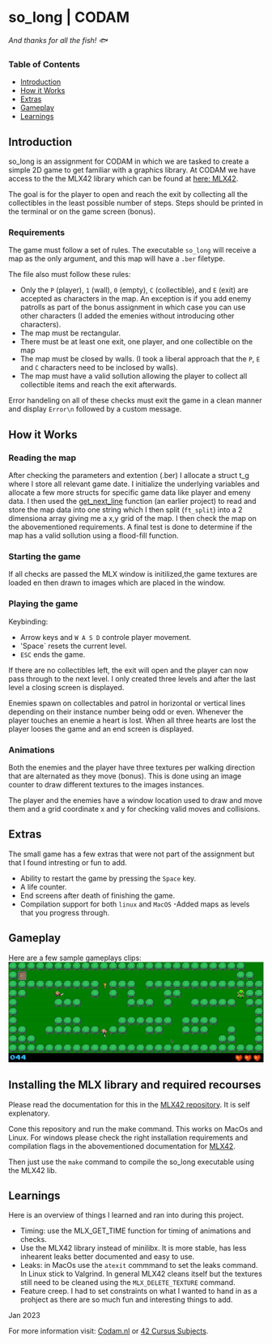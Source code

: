 # so_long | CODAM

*And thanks for all the fish! 🐟*

### Table of Contents

* [Introduction](#introduction)
* [How it Works](#how-it-works)
* [Extras](#extras)
* [Gameplay](#gameplay)
* [Learnings](#learnings)

## Introduction
so_long is an assignment for CODAM in which we are tasked to create a simple 2D game to get familiar with a graphics library. At CODAM we have access to the the MLX42 library which can be found at [here: MLX42](https://github.com/codam-coding-college/MLX42/blob/master/docs/Basics.md). 

The goal is for the player to open and reach the exit by collecting all the collectibles in the least possible number of steps. Steps should be printed in the terminal or on the game screen (bonus).

### Requirements
The game must follow a set of rules. The executable ``so_long`` will receive a map as the only argument, and this map will have a ``.ber`` filetype.

The file also must follow these rules:
- Only the `P` (player), `1` (wall), `0` (empty), `C` (collectible), and `E` (exit) are accepted as characters in the map. An exception is if you add enemy patrolls as part of the bonus assignment in which case you can use other characters (I added the emenies without introducing other characters). 
- The map must be rectangular.
- There must be at least one exit, one player, and one collectible on the map
- The map must be closed by walls. (I took a liberal approach that the `P`, `E` and `C` characters need to be inclosed by walls).
- The map must have a valid sollution allowing the player to collect all collectible items and reach the exit afterwards.

Error handeling on all of these checks must exit the game in a clean manner and display `Error\n` followed by a custom message.

## How it Works

### Reading the map
After checking the parameters and extention (.ber) I allocate a struct t_g where I store all relevant game date. I initialize the underlying variables and allocate a few more structs for specific game data like player and emeny data. I then used the [get_next_line](https://github.com/winglessOracle/get_next_line) function (an earlier project) to read and store the map data into one string which I then split (`ft_split`) into a 2 dimensiona array giving me a x,y grid of the map. I then check the map on the abovementioned requirements. A final test is done to determine if the map has a valid sollution using a flood-fill function. 

### Starting the game
If all checks are passed the MLX window is initilized,the game textures are loaded en then drawn to images which are placed in the window.

### Playing the game
Keybinding:
-  Arrow keys and `W A S D` controle player movement.
- 'Space` resets the current level.
- `ESC` ends the game.

If there are no collectibles left, the exit will open and the player can now pass through to the next level. I only created three levels and after the last level a closing screen is displayed.

Enemies spawn on collectables and patrol in horizontal or vertical lines depending on their instance number being odd or even. Whenever the player touches an enemie a heart is lost. When all three hearts are lost the player looses the game and an end screen is displayed.


### Animations
Both the enemies and the player have three textures per walking direction that are alternated as they move (bonus). This is done using an image counter to draw different textures to the images instances.

The player and the enemies have a window location used to draw and move them and a grid coordinate x and y for checking valid moves and collisions.

## Extras
The small game has a few extras that were not part of the assignment but that I found intresting or fun to add.

- Ability to restart the game by pressing the `Space` key.
- A life counter.
- End screens after death of finishing the game.
- Compilation support for both `linux` and `MacOS`
-Added maps as levels that you progress through.

## Gameplay

Here are a few sample gameplays clips:
![test](https://github.com/winglessOracle/so_long/blob/main/example.gif)

## Installing the MLX library and required recourses
Please read the documentation for this in the [MLX42 repository](https://github.com/codam-coding-college/MLX42/blob/master/docs/Basics.md). It is self explenatory.

Cone this repository and run the make command. This works on MacOs and Linux. 
For windows please check the right installation requirements and compilation flags in the abovementioned documentation for [MLX42](https://github.com/codam-coding-college/MLX42/blob/master/docs/Basics.md).

Then just use the `make` command to compile the so_long executable using the MLX42 lib.

## Learnings

Here is an overview of things I learned and ran into during this project.

- Timing: use the MLX_GET_TIME function for timing of animations and checks.
- Use the MLX42 library instead of minilibx. It is more stable, has less inhearent leaks better documented and easy to use.
- Leaks: in MacOs use the `atexit` commmand to set the leaks command. In Linux stick to Valgrind. In general MLX42 cleans itself but the textures still need to be cleaned using the `MLX_DELETE_TEXTURE` command.
- Feature creep. I had to set constraints on what I wanted to hand in as a prohject as there are so much fun and interesting things to add.

Jan 2023

For more information visit: [Codam.nl](https://codam.nl/) or [42 Cursus Subjects](https://github.com/Surfi89/42cursus/tree/main/Subject%20PDFs).

